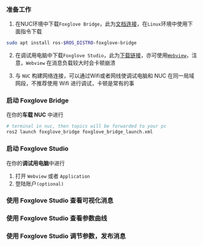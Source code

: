 ### 准备工作
1. 在NUC环境中下载`Foxglove Bridge`，此为[文档连接](https://docs.foxglove.dev/docs/connecting-to-data/ros-foxglove-bridge/)，在`Linux`环境中使用下面指令下载
```sh
sudo apt install ros-$ROS_DISTRO-foxglove-bridge
```

2. 在调试用电脑中下载`Foxglove Studio`，此为[下载链接](https://foxglove.dev/download)，亦可使用[`Webview`](https://app.foxglove.dev/)，注意，`Webview` 在消息负载较大时会卡顿崩溃

3. 与 `NUC` 构建网络连接，可以通过Wifi或者网线使调试电脑和 NUC 在同一局域网段，不推荐使用 Wifi 进行调试，卡顿是常有的事

### 启动 Foxglove Bridge

在你的**车载 NUC** 中进行
```sh
# terminal in nuc, then topics will be forwarded to your pc
ros2 launch foxglove_bridge foxglove_bridge_launch.xml
```

### 启动 Foxglove Studio

在你的**调试用电脑**中进行
1. 打开 `Webview` 或者 `Application`
2. 登陆账户`(optional)`

### 使用 Foxglove Studio 查看可视化消息
### 使用 Foxglove Studio 查看参数曲线
### 使用 Foxglove Studio 调节参数，发布消息